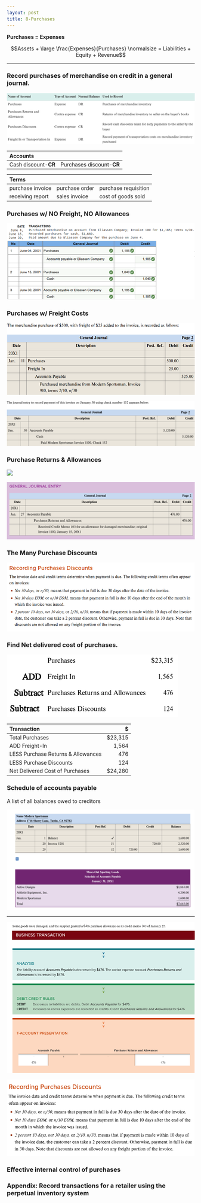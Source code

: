 ```yaml
---
layout: post
title: 8-Purchases
---
```



**Purchases = Expenses**

$$Assets + \large \frac{Expenses}{Purchases} \normalsize = Liabilities + Equity + Revenue$$

---

### Record purchases of merchandise on credit in a general journal.

![](/assets/mc-graw-accounting-course/chap8.purchases/new.acts.png)

| Accounts ||
|:-|:-|
|Cash discount-**CR**|Purchases discount-**CR**|


|**Terms**|||
|:-|:-|:-|
|purchase invoice|purchase order|purchase requisition|
|receiving report|sales invoice|cost of goods sold|


### Purchases w/ NO Freight, NO Allowances

![](/assets/mc-graw-accounting-course/chap8.purchases/basic.purchase.transactions.png)


### Purchases w/ Freight Costs

![](/assets/mc-graw-accounting-course/chap8.purchases/freight%20in.png)

![](/assets/mc-graw-accounting-course/chap8.purchases/freightin.png)

### Purchase Returns & Allowances

![](/assets/mc-graw-accounting-course/)

![](/assets/mc-graw-accounting-course/chap8.purchases/purcahse.allowances.redux.png)


### The Many Purchase Discounts

![](/assets/mc-graw-accounting-course/chap8.purchases/Screenshot%20from%202024-03-15%2012-09-06.png)


### Find Net delivered cost of purchases.

![](/assets/mc-graw-accounting-course/chap8.purchases/1.net.delivery.costs.png)

|Transaction|$|
|:-|-:|
|Total Purchases|$23,315|
|ADD Freight-In|1,564|
|LESS Purchase Returns & Allowances|476|
|LESS Purchase Discounts|124|
|Net Delivered Cost of Purchases|$24,280|


### Schedule of accounts payable
A list of all balances owed to creditors


![](/assets/mc-graw-accounting-course/chap8.purchases/schedule.of.acct.payable.png)

---


![](/assets/mc-graw-accounting-course/chap8.purchases/Screenshot%20at%202024-03-05%2013-43-35.png)

![](/assets/mc-graw-accounting-course/chap8.purchases/Screenshot%20at%202024-03-05%2013-45-05.png)


### Effective internal control of purchases

### Appendix: Record transactions for a retailer using the perpetual inventory system

